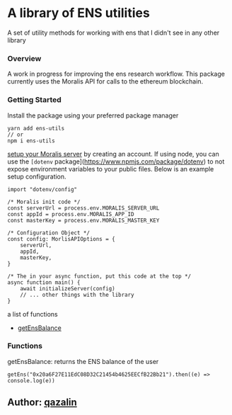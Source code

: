 # A library of ENS utilities

A set of utility methods for working with ens that I didn't see in any other library

### Overview

A work in progress for improving the ens research workflow. This package currently uses the Moralis API for calls to the ethereum blockchain.

### Getting Started

Install the package using your preferred package manager

```tsx
yarn add ens-utils
// or
npm i ens-utils
```

[setup your Moralis server](https://docs.moralis.io/moralis-dapp/getting-started/create-a-moralis-dapp) by creating an account. If using node, you can use the `[dotenv` package](https://www.npmjs.com/package/dotenv) to not expose environment variables to your public files. Below is an example setup configuration.

```tsx
import "dotenv/config"

/* Moralis init code */
const serverUrl = process.env.MORALIS_SERVER_URL
const appId = process.env.MORALIS_APP_ID
const masterKey = process.env.MORALIS_MASTER_KEY

/* Configuration Object */
const config: MorlisAPIOptions = {
    serverUrl,
    appId,
    masterKey,
}

/* The in your async function, put this code at the top */
async function main() {
    await initializeServer(config)
    // ... other things with the library
}
```

a list of functions

-   [getEnsBalance](https://www.notion.so/ENS-utils-3a8791c7777e4272a01197c864f0620c)

### Functions

getEnsBalance: returns the ENS balance of the user

```tsx
getEns("0x20a6F27E11EdC08D32C21454b4625EECfB22Bb21").then((e) => console.log(e))
```

## Author: [qazalin](https://github.com/qazalin)
